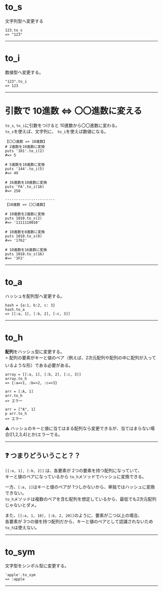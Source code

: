 # to_s
文字列型へ変更する
~~~
123.to_s
=> "123"
~~~
***

# to_i
数値型へ変更する。
~~~
"123".to_i
=> 123
~~~
***

# 引数で 10進数 <=> 〇〇進数に変える
`to_s`, `to_i`に引数をつけると 10進数から〇〇進数に変わる。  
`to_s`を使えば、文字列に、 `to_i`を使えば数値になる。
~~~
【〇〇進数 => 10進数】
# 2進数を10進数に変換
puts '101'.to_i(2)
#=> 5

# 5進数を10進数に変換
puts '144'.to_i(5)
#=> 49

# 16進数を10進数に変換
puts 'FA'.to_i(16)
#=> 250

-----------------------
【10進数 => 〇〇進数】

# 10進数を2進数に変換
puts 1010.to_s(2)
#=> '1111110010'

# 10進数を8進数に変換
puts 1010.to_s(8)
#=> '1762'

# 10進数を16進数に変換
puts 1010.to_s(16)
#=> '3F2'
~~~
***

# to_a
ハッシュを配列型へ変更する。
~~~
hash = {a:1, b:2, c: 3}
hash.to_a
=> [[:a, 1], [:b, 2], [:c, 3]]
~~~
***

# to_h
**配列**をハッシュ型に変更する。  
⭐️ 配列の要素がキーと値のペア（例えば、2次元配列や配列の中に配列が入っているような形）である必要がある。
~~~
array = [[:a, 1], [:b, 2], [:c, 3]]
array.to_h
=> {:a=>1, :b=>2, :c=>3}

arr = [:A, 1]
arr.to_h
=> エラー

arr = ["A", 1]
p arr.to_h
=> エラー
~~~
⚠️ ハッシュのキーと値に当てはまる配列なら変更できるが、当てはまらない場合([1,2,3,4]とか)エラーでる。  
***

## ❓ つまりどういうこと？？
`[[:a, 1], [:b, 2]]` は、各要素が 2つの要素を持つ配列になっていて、  
キーと値のペアになっているから `to_h`メソッドでハッシュに変換できる。  

一方、`[:a, 1]`はキーと値のペアが 1つしかないから、単独ではハッシュに変換できない。  
`to_h`メソッドは複数のペアを含む配列を想定しているから、最低でも2次元配列じゃないとダメ。

また、`[[:a, 1, 10], [:b, 2, 20]]`のように、要素が二つ以上の場合、    
各要素が 3つの値を持つ配列だから、キーと値のペアとして認識されないため `to_h`は使えない。
***

# to_sym
文字型をシンボル型に変更する。
~~~
'apple'.to_sym
=> :apple
~~~
***
